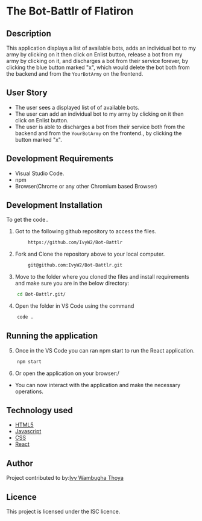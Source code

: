 # The Bot-Battlr of Flatiron
## Description
This application displays a list of available bots, adds an individual bot to my army by clicking on it then click on Enlist button, release a bot from my army by clicking on it, and discharges a bot from their service forever, by clicking the blue button marked "x", which would delete the bot both from the backend and from the `YourBotArmy` on the frontend.

## User Story
- The user sees a displayed list of of available bots.
- The user can add an individual bot to my army by clicking on it then click on Enlist button.
- The user is able to discharges a bot from their service both from the backend and from the `YourBotArmy` on the frontend., by clicking the button marked "x".

## Development Requirements
- Visual Studio Code.
- npm
- Browser(Chrome or any other Chromium based Browser)

## Development Installation
To get the code..

1. Got to the following github repository to access the files.
```bash
        https://github.com/IvyW2/Bot-Battlr
```

2. Fork and Clone the repository above to your local computer.
```bash
        git@github.com:IvyW2/Bot-Battlr.git
```
3. Move to the folder where you cloned the files and install requirements and make sure you are in the below directory:
```bash
    cd Bot-Battlr.git/
```
4. Open the folder in VS Code using the command
```bash
    code .
```
## Running the application
5. Once in the VS Code you can ran npm start to run the React application.
```bash
    npm start
```
6. Or open the application on your browser:/
- You can now interact with the application and make the necessary operations.

## Technology used
- [HTML5](https://www.python.org/)
- [Javascript](https://www.heroku.com/)
- [CSS](https://www.heroku.com/)
- [React](https://reactjs.org/)

## Author
Project contributed to by:[Ivy Wambugha Thoya](https://github.com/IvyW2/)

## Licence
This project is licensed under the ISC licence.